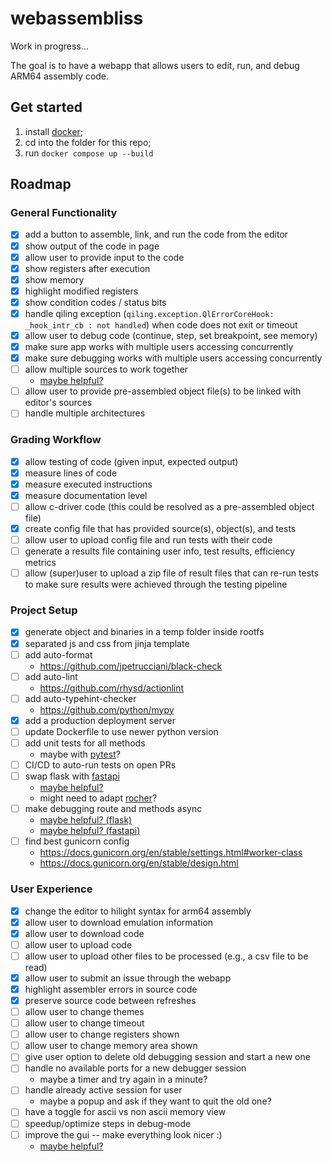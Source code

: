 # webassembliss

Work in progress...

The goal is to have a webapp that allows users to edit, run, and debug ARM64 assembly code.

## Get started
1. install [docker](https://www.docker.com/get-started/);
2. cd into the folder for this repo;
3. run `docker compose up --build`

## Roadmap

### General Functionality
- [x] add a button to assemble, link, and run the code from the editor
- [x] show output of the code in page
- [x] allow user to provide input to the code
- [x] show registers after execution
- [x] show memory
- [x] highlight modified registers
- [x] show condition codes / status bits
- [x] handle qiling exception (`qiling.exception.QlErrorCoreHook: _hook_intr_cb : not handled`) when code does not exit or timeout 
- [x] allow user to debug code (continue, step, set breakpoint, see memory)
- [x] make sure app works with multiple users accessing concurrently
- [x] make sure debugging works with multiple users accessing concurrently
- [ ] allow multiple sources to work together
	- [maybe helpful?](https://github.com/microsoft/monaco-editor/issues/604#issuecomment-344214706)
- [ ] allow user to provide pre-assembled object file(s) to be linked with editor's sources
- [ ] handle multiple architectures

### Grading Workflow
- [x] allow testing of code (given input, expected output)
- [x] measure lines of code
- [x] measure executed instructions
- [x] measure documentation level
- [ ] allow c-driver code (this could be resolved as a pre-assembled object file)
- [x] create config file that has provided source(s), object(s), and tests
- [ ] allow user to upload config file and run tests with their code
- [ ] generate a results file containing user info, test results, efficiency metrics
- [ ] allow (super)user to upload a zip file of result files that can re-run tests to make sure results were achieved through the testing pipeline

### Project Setup
- [x] generate object and binaries in a temp folder inside rootfs
- [x] separated js and css from jinja template
- [ ] add auto-format
	- https://github.com/jpetrucciani/black-check
- [ ] add auto-lint
	- https://github.com/rhysd/actionlint
- [ ] add auto-typehint-checker
	- https://github.com/python/mypy
- [x] add a production deployment server
- [ ] update Dockerfile to use newer python version
- [ ] add unit tests for all methods
	- maybe with [pytest](https://docs.pytest.org/en/stable/getting-started.html)?
- [ ] CI/CD to auto-run tests on open PRs
- [ ] swap flask with [fastapi](https://fastapi.tiangolo.com/)
	- [maybe helpful?](https://testdriven.io/blog/moving-from-flask-to-fastapi/)
	- might need to adapt [rocher](https://github.com/julien-duponchelle/rocher/blob/main/rocher/flask.py)?
- [ ] make debugging route and methods async
	- [maybe helpful? (flask)](https://flask.palletsprojects.com/en/stable/async-await/)
	- [maybe helpful? (fastapi)](https://fastapi.tiangolo.com/async/)
- [ ] find best gunicorn config
	- https://docs.gunicorn.org/en/stable/settings.html#worker-class
	- https://docs.gunicorn.org/en/stable/design.html

### User Experience
- [x] change the editor to hilight syntax for arm64 assembly
- [x] allow user to download emulation information
- [x] allow user to download code
- [ ] allow user to upload code
- [ ] allow user to upload other files to be processed (e.g., a csv file to be read)
- [x] allow user to submit an issue through the webapp
- [x] highlight assembler errors in source code
- [x] preserve source code between refreshes
- [ ] allow user to change themes
- [ ] allow user to change timeout
- [ ] allow user to change registers shown
- [ ] allow user to change memory area shown
- [ ] give user option to delete old debugging session and start a new one
- [ ] handle no available ports for a new debugger session
	- maybe a timer and try again in a minute?
- [ ] handle already active session for user
	- maybe a popup and ask if they want to quit the old one?
- [ ] have a toggle for ascii vs non ascii memory view
- [ ] speedup/optimize steps in debug-mode
- [ ] improve the gui -- make everything look nicer :)
	- [maybe helpful?](https://getbootstrap.com/)
